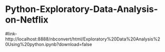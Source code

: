 # Python-Exploratory-Data-Analysis-on-Netflix
#link-http://localhost:8888/nbconvert/html/Exploratory%20Data%20Analysis%20Using%20python.ipynb?download=false

